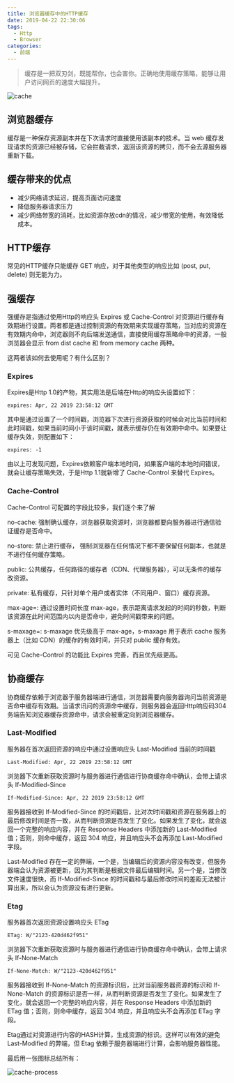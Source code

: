 ```yaml
---
title: 浏览器缓存中的HTTP缓存
date: 2019-04-22 22:30:06
tags:
  - Http
  - Browser
categories:
  - 前端
---
```


> 缓存是一把双刃剑，既能帮你，也会害你。正确地使用缓存策略，能够让用户访问网页的速度大幅提升。

![cache](/images/cache.png)

## 浏览器缓存

缓存是一种保存资源副本并在下次请求时直接使用该副本的技术。当 web 缓存发现请求的资源已经被存储，它会拦截请求，返回该资源的拷贝，而不会去源服务器重新下载。

## 缓存带来的优点

- 减少网络请求延迟，提高页面访问速度
- 降低服务器请求压力
- 减少网络带宽的消耗，比如资源存放cdn的情况，减少带宽的使用，有效降低成本。

## HTTP缓存

常见的HTTP缓存只能缓存 GET 响应，对于其他类型的响应比如 (post, put, delete) 则无能为力。

## 强缓存

强缓存是指通过使用Http的响应头 Expires 或 Cache-Control 对资源进行缓存有效期进行设置。两者都是通过控制资源的有效期来实现缓存策略，当对应的资源在有效期内命中，浏览器则不向后端发送通信，直接使用缓存策略命中的资源，一般浏览器会显示 from dist cache 和 from memory cache 两种。

这两者该如何去使用呢？有什么区别？

### Expires

Expires是Http 1.0的产物，其实用法是后端在Http的响应头设置如下：
```
expires: Apr, 22 2019 23:58:12 GMT
```
其中是通过设置了一个时间戳，浏览器下次进行资源获取的时候会对比当前时间和此时间戳，如果当前时间小于该时间戳，就表示缓存仍在有效期中命中。如果要让缓存失效，则配置如下：

```
expires: -1
```

由以上可发现问题，Expires依赖客户端本地时间，如果客户端的本地时间错误，就会让缓存策略失效，于是Http 1.1就新增了 Cache-Control 来替代 Expires。

### Cache-Control

Cache-Control 可配置的字段比较多，我们逐个来了解

no-cache: 强制确认缓存，浏览器获取资源时，浏览器都要向服务器进行通信验证缓存是否命中。

no-store: 禁止进行缓存， 强制浏览器在任何情况下都不要保留任何副本，也就是不进行任何缓存策略。

public: 公共缓存，任何路径的缓存者（CDN、代理服务器），可以无条件的缓存改资源。

private: 私有缓存，只针对单个用户或者实体（不同用户、窗口）缓存资源。

max-age=<seconds>: 通过设置时间长度 max-age，表示距离请求发起的时间的秒数，判断该资源在此时间范围内以内是否命中，避免时间戳带来的问题。

s-maxage=<seconds>: s-maxage 优先级高于 max-age，s-maxage 用于表示 cache 服务器上（比如 CDN）的缓存的有效时间，并只对 public 缓存有效。

可见 Cache-Control 的功能比 Expires 完善，而且优先级更高。

## 协商缓存

协商缓存依赖于浏览器于服务器端进行通信，浏览器需要向服务器询问当前资源是否命中缓存有效期。当请求讯问的资源命中缓存，则服务器会返回Http响应码304务端告知浏览器缓存资源命中，请求会被重定向到浏览器缓存。

### Last-Modified

服务器在首次返回资源的响应中通过设置响应头 Last-Modified 当前的时间戳

```
Last-Modified: Apr, 22 2019 23:58:12 GMT
```

浏览器下次重新获取资源时与服务器进行通信进行协商缓存命中确认，会带上请求头 If-Modified-Since

```
If-Modified-Since: Apr, 22 2019 23:58:12 GMT
```
服务器接收到 If-Modified-Since 的时间戳后，比对次时间戳和资源在服务器上的最后修改时间是否一致，从而判断资源是否发生了变化。如果发生了变化，就会返回一个完整的响应内容，并在 Response Headers 中添加新的 Last-Modified 值；否则，则命中缓存，返回 304 响应，并且响应头不会再添加 Last-Modified 字段。

Last-Modified 存在一定的弊端，一个是，当编辑后的资源内容没有改变，但服务器端会认为资源被更新，因为其判断是根据文件最后编辑时间。另一个是，当修改文件速度很快，而 If-Modified-Since 的时间戳和与最后修改时间的差距无法被计算出来，所以会认为资源没有进行更新。

### Etag

服务器首次返回资源设置响应头 ETag

```
ETag: W/"2123-420d462f951"
```

浏览器下次重新获取资源时与服务器进行通信进行协商缓存命中确认，会带上请求头 If-None-Match

```
If-None-Match: W/"2123-420d462f951"
```
服务器接收到 If-None-Match 的资源标识后，比对当前服务器资源的标识和 If-None-Match 的资源标识是否一样，从而判断资源是否发生了变化。如果发生了变化，就会返回一个完整的响应内容，并在 Response Headers 中添加新的 ETag 值；否则，则命中缓存，返回 304 响应，并且响应头不会再添加 ETag 字段。

Etag通过对资源进行内容的HASH计算，生成资源的标识。这样可以有效的避免 Last-Modified 的弊端，但 Etag 依赖于服务器端进行计算，会影响服务器性能。

最后用一张图标总结所有：

![cache-process](/images/cache-process.png)
